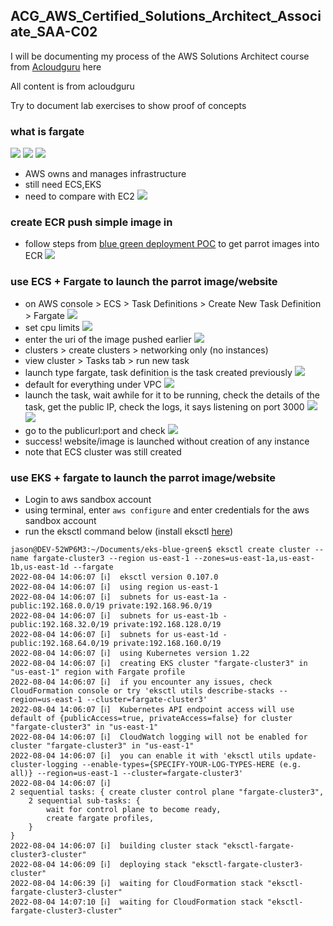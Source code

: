 ## ACG_AWS_Certified_Solutions_Architect_Associate_SAA-C02

I will be documenting my process of the AWS Solutions Architect course from [Acloudguru](https://learn.acloud.guru/course/aws-certified-solutions-architect-associate/overview) here

All content is from acloudguru

Try to document lab exercises to show proof of concepts

### what is fargate
![](/fargate_lab/images/fargate_1.png)
![](/fargate_lab/images/fargate_2.png)
![](/fargate_lab/images/fargate_3.png)
- AWS owns and manages infrastructure
- still need ECS,EKS
- need to compare with EC2
![](/fargate_lab/images/fargate_4.png)

### create ECR push simple image in
- follow steps from [blue green deployment POC](https://github.com/jasonltr/eks-blue-green) to get parrot images into ECR
![](/fargate_lab/images/fargate_5.png)

### use ECS + Fargate to launch the parrot image/website
- on AWS console > ECS > Task Definitions > Create New Task Definition > Fargate
![](/fargate_lab/images/fargate_6.png)
- set cpu limits
![](/fargate_lab/images/fargate_8.png)
- enter the uri of the image pushed earlier
![](/fargate_lab/images/fargate_7.png)
- clusters > create clusters > networking only (no instances)
- view cluster > Tasks tab > run new task
- launch type fargate, task definition is the task created previously
![](/fargate_lab/images/fargate_9.png)
- default for everything under VPC
![](/fargate_lab/images/fargate_10.png)
- launch the task, wait awhile for it to be running, check the details of the task, get the public IP, check the logs, it says listening on port 3000
![](/fargate_lab/images/fargate_11.png)
![](/fargate_lab/images/fargate_12.png)
- go to the publicurl:port and check
![](/fargate_lab/images/fargate_13.png)
- success! website/image is launched without creation of any instance
- note that ECS cluster was still created

### use EKS + fargate to launch the parrot image/website
- Login to aws sandbox account 
- using terminal, enter `aws configure` and enter credentials for the aws sandbox account
- run the eksctl command below (install eksctl [here](https://docs.aws.amazon.com/eks/latest/userguide/eksctl.html))
```
jason@DEV-52WP6M3:~/Documents/eks-blue-green$ eksctl create cluster --name fargate-cluster3 --region us-east-1 --zones=us-east-1a,us-east-1b,us-east-1d --fargate
2022-08-04 14:06:07 [ℹ]  eksctl version 0.107.0
2022-08-04 14:06:07 [ℹ]  using region us-east-1
2022-08-04 14:06:07 [ℹ]  subnets for us-east-1a - public:192.168.0.0/19 private:192.168.96.0/19
2022-08-04 14:06:07 [ℹ]  subnets for us-east-1b - public:192.168.32.0/19 private:192.168.128.0/19
2022-08-04 14:06:07 [ℹ]  subnets for us-east-1d - public:192.168.64.0/19 private:192.168.160.0/19
2022-08-04 14:06:07 [ℹ]  using Kubernetes version 1.22
2022-08-04 14:06:07 [ℹ]  creating EKS cluster "fargate-cluster3" in "us-east-1" region with Fargate profile
2022-08-04 14:06:07 [ℹ]  if you encounter any issues, check CloudFormation console or try 'eksctl utils describe-stacks --region=us-east-1 --cluster=fargate-cluster3'
2022-08-04 14:06:07 [ℹ]  Kubernetes API endpoint access will use default of {publicAccess=true, privateAccess=false} for cluster "fargate-cluster3" in "us-east-1"
2022-08-04 14:06:07 [ℹ]  CloudWatch logging will not be enabled for cluster "fargate-cluster3" in "us-east-1"
2022-08-04 14:06:07 [ℹ]  you can enable it with 'eksctl utils update-cluster-logging --enable-types={SPECIFY-YOUR-LOG-TYPES-HERE (e.g. all)} --region=us-east-1 --cluster=fargate-cluster3'
2022-08-04 14:06:07 [ℹ]  
2 sequential tasks: { create cluster control plane "fargate-cluster3", 
    2 sequential sub-tasks: { 
        wait for control plane to become ready,
        create fargate profiles,
    } 
}
2022-08-04 14:06:07 [ℹ]  building cluster stack "eksctl-fargate-cluster3-cluster"
2022-08-04 14:06:09 [ℹ]  deploying stack "eksctl-fargate-cluster3-cluster"
2022-08-04 14:06:39 [ℹ]  waiting for CloudFormation stack "eksctl-fargate-cluster3-cluster"
2022-08-04 14:07:10 [ℹ]  waiting for CloudFormation stack "eksctl-fargate-cluster3-cluster"
```
